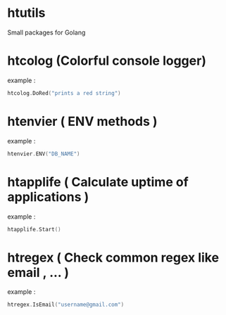 # htutils

Small packages for Golang

# htcolog (Colorful console logger)

example :

```go
htcolog.DoRed("prints a red string")
```

# htenvier ( ENV methods )

example :

```go
htenvier.ENV("DB_NAME")
```

# htapplife ( Calculate uptime of applications )

example :

```go
htapplife.Start()
```

# htregex ( Check common regex like email , ... )

example :

```go
htregex.IsEmail("username@gmail.com")
```
